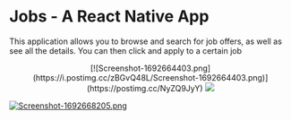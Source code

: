 # Jobs - A React Native App

This application allows you to browse and search for job offers, as well as see all the details. You can then click and apply to a certain job

<p align="center">
  [![Screenshot-1692664403.png](https://i.postimg.cc/zBGvQ48L/Screenshot-1692664403.png)](https://postimg.cc/NyZQ9JyY)
  <img src="https://i.postimg.cc/zBGvQ48L/Screenshot-1692664403.png"/>
</p>

[![Screenshot-1692668205.png](https://i.postimg.cc/3NyR8pyY/Screenshot-1692668205.png)](https://postimg.cc/SYhqVn7v)

